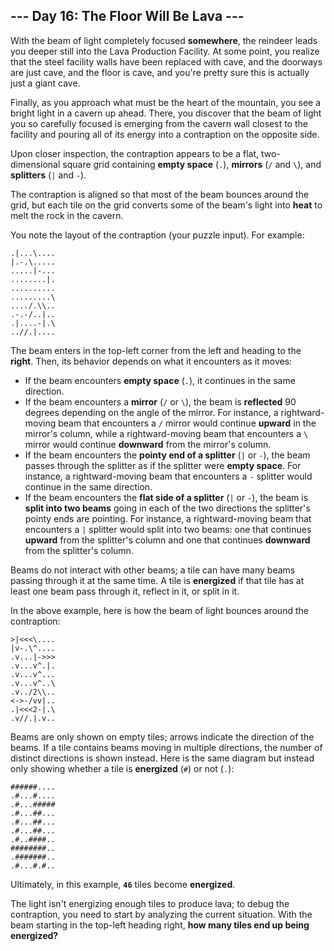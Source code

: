 ## --- Day 16: The Floor Will Be Lava ---

With the beam of light completely focused **somewhere**, the reindeer leads you deeper still into the Lava Production Facility. At some point, you realize that the steel facility walls have been replaced with cave, and the doorways are just cave, and the floor is cave, and you're pretty sure this is actually just a giant cave.

Finally, as you approach what must be the heart of the mountain, you see a bright light in a cavern up ahead. There, you discover that the beam of light you so carefully focused is emerging from the cavern wall closest to the facility and pouring all of its energy into a contraption on the opposite side.

Upon closer inspection, the contraption appears to be a flat, two-dimensional square grid containing **empty space** (`.`), **mirrors** (`/` and `\`), and **splitters** (`|` and `-`).

The contraption is aligned so that most of the beam bounces around the grid, but each tile on the grid converts some of the beam's light into **heat** to melt the rock in the cavern.

You note the layout of the contraption (your puzzle input). For example:

```
.|...\....
|.-.\.....
.....|-...
........|.
..........
.........\
..../.\\..
.-.-/..|..
.|....-|.\
..//.|....
```

The beam enters in the top-left corner from the left and heading to the **right**. Then, its behavior depends on what it encounters as it moves:

- If the beam encounters **empty space** (`.`), it continues in the same direction.
- If the beam encounters a **mirror** (`/` or `\`), the beam is **reflected** 90 degrees depending on the angle of the mirror. For instance, a rightward-moving beam that encounters a `/` mirror would continue **upward** in the mirror's column, while a rightward-moving beam that encounters a `\` mirror would continue **downward** from the mirror's column.
- If the beam encounters the **pointy end of a splitter** (`|` or `-`), the beam passes through the splitter as if the splitter were **empty space**. For instance, a rightward-moving beam that encounters a `-` splitter would continue in the same direction.
- If the beam encounters the **flat side of a splitter** (`|` or `-`), the beam is **split into two beams** going in each of the two directions the splitter's pointy ends are pointing. For instance, a rightward-moving beam that encounters a `|` splitter would split into two beams: one that continues **upward** from the splitter's column and one that continues **downward** from the splitter's column.

Beams do not interact with other beams; a tile can have many beams passing through it at the same time. A tile is **energized** if that tile has at least one beam pass through it, reflect in it, or split in it.

In the above example, here is how the beam of light bounces around the contraption:

```
>|<<<\....
|v-.\^....
.v...|->>>
.v...v^.|.
.v...v^...
.v...v^..\
.v../2\\..
<->-/vv|..
.|<<<2-|.\
.v//.|.v..
```

Beams are only shown on empty tiles; arrows indicate the direction of the beams. If a tile contains beams moving in multiple directions, the number of distinct directions is shown instead. Here is the same diagram but instead only showing whether a tile is **energized** (`#`) or not (`.`):

```
######....
.#...#....
.#...#####
.#...##...
.#...##...
.#...##...
.#..####..
########..
.#######..
.#...#.#..
```

Ultimately, in this example, **`46`** tiles become **energized**.

The light isn't energizing enough tiles to produce lava; to debug the contraption, you need to start by analyzing the current situation. With the beam starting in the top-left heading right, **how many tiles end up being energized?**

